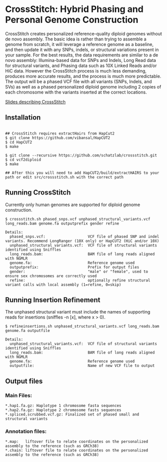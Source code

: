 # CrossStitch: Hybrid Phasing and Personal Genome Construction

CrossStitch creates personalized reference-quality diploid genomes without de novo assembly. The basic idea is rather than trying to assemble a genome from scratch, it will leverage a reference genome as a baseline, and then update it with any SNPs, indels, or structural variations present in your sample. For the best results, the data requirements are similar to a de novo assembly: Illumina-based data for SNPs and Indels, Long Read data for structural variants, and Phasing data such as 10X Linked Reads and/or HiC data. However the CrossStitch process is much less demanding, produces more accurate results, and the process is much more predictable. The output will be a phased VCF file with all variants (SNPs, Indels, and SVs) as well as a phased personalized diploid genome including 2 copies of each chromosome with the variants inserted at the correct locations.

[Slides describing CrossStitch](http://schatz-lab.org/presentations/2018/2018.PAG.DiploidGenomes.ShortLongLinkedReads.pdf)



## Installation

```

## CrossStitch requires extractHairs from HapCut2
$ git clone https://github.com/vibansal/HapCUT2
$ cd HapCUT2
$ make

$ git clone --recursive https://github.com/schatzlab/crossstitch.git
$ cd vcf2diploid
$ make

## After this you will need to add HapCUT2/build/extractHAIRS to your path or edit src/crossstitch.sh with the correct path

```


## Running CrossStitch

Currently only human genomes are supported for diploid genome construction.

```
$ crossstitch.sh phased_snps.vcf unphased_structural_variants.vcf long_reads.bam genome.fa outputprefix gender refine
 
Details:
  phased_snps.vcf:                   VCF file of phased SNP and indel variants. Recommend LongRanger (10X only) or HapCUT2 (HiC and/or 10X)
  unphased_structural_variants.vcf:  VCF file of structural variants identified using Sniffles
  long_reads.bam:                    BAM file of long reads aligned with NGMLR
  genome.fa:                         Reference genome used
  outputprefix:                      Prefix for output files
  gender:                            "male" or "female", used to ensure sex chromosomes are correctly used
  refine:                            optionally refine structural variant calls with local assembly (1=refine, 0=skip)
```

## Running Insertion Refinement

The unphased structural variant must include the names of supporting reads for insertions (sniffles -n [x], where x > 0).

```
$ refineinsertions.sh unphased_structural_variants.vcf long_reads.bam genome.fa outputfile
 
Details:
  unphased_structural_variants.vcf:  VCF file of structural variants identified using Sniffles
  long_reads.bam:                    BAM file of long reads aligned with NGMLR
  genome.fa:                         Reference genome used
  outputfile:                        Name of new VCF file to output
```


## Output files

### Main Files: 
```
*.hap1.fa.gz: Haplotype 1 chromosome fasta sequences 
*.hap2.fa.gz: Haplotype 2 chromosome fasts sequences 
*.spliced.scrubbed.vcf.gz: Finalized set of phased small and structural variants 
```

### Annotation files: 
```
*.map:   liftover file to relate coordinates on the personalized assembly to the reference (such as GRCh38) 
*.chain: liftover file to relate coordinates on the personalized assembly to the reference (such as GRCh38) 
```



